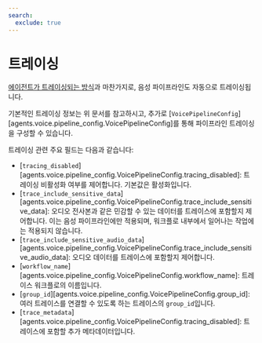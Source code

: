 ```yaml
---
search:
  exclude: true
---
```

# 트레이싱

[에이전트가 트레이싱되는 방식](../tracing.md)과 마찬가지로, 음성 파이프라인도 자동으로 트레이싱됩니다.

기본적인 트레이싱 정보는 위 문서를 참고하시고, 추가로 [`VoicePipelineConfig`][agents.voice.pipeline_config.VoicePipelineConfig]를 통해 파이프라인 트레이싱을 구성할 수 있습니다.

트레이싱 관련 주요 필드는 다음과 같습니다:

- [`tracing_disabled`][agents.voice.pipeline_config.VoicePipelineConfig.tracing_disabled]: 트레이싱 비활성화 여부를 제어합니다. 기본값은 활성화입니다.
- [`trace_include_sensitive_data`][agents.voice.pipeline_config.VoicePipelineConfig.trace_include_sensitive_data]: 오디오 전사본과 같은 민감할 수 있는 데이터를 트레이스에 포함할지 제어합니다. 이는 음성 파이프라인에만 적용되며, 워크플로 내부에서 일어나는 작업에는 적용되지 않습니다.
- [`trace_include_sensitive_audio_data`][agents.voice.pipeline_config.VoicePipelineConfig.trace_include_sensitive_audio_data]: 오디오 데이터를 트레이스에 포함할지 제어합니다.
- [`workflow_name`][agents.voice.pipeline_config.VoicePipelineConfig.workflow_name]: 트레이스 워크플로의 이름입니다.
- [`group_id`][agents.voice.pipeline_config.VoicePipelineConfig.group_id]: 여러 트레이스를 연결할 수 있도록 하는 트레이스의 `group_id`입니다.
- [`trace_metadata`][agents.voice.pipeline_config.VoicePipelineConfig.tracing_disabled]: 트레이스에 포함할 추가 메타데이터입니다.